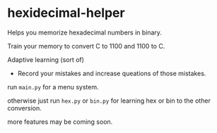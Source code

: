 # hexidecimal-helper
Helps you memorize hexadecimal numbers in binary.

Train your memory to convert C to 1100 and 1100 to C.

Adaptive learning (sort of)
 - Record your mistakes and increase queations of those mistakes.
 
run `main.py` for a menu system.

otherwise just run `hex.py` or `bin.py` for learning hex or bin to the other conversion.

more features may be coming soon.
